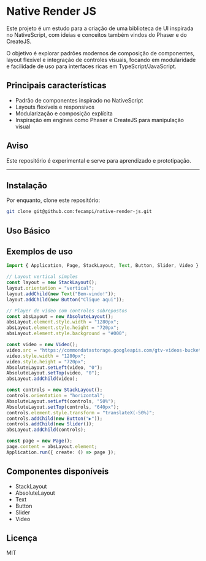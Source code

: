 # Native Render JS

Este projeto é um estudo para a criação de uma biblioteca de UI inspirada no NativeScript, com ideias e conceitos também vindos do Phaser e do CreateJS.

O objetivo é explorar padrões modernos de composição de componentes, layout flexível e integração de controles visuais, focando em modularidade e facilidade de uso para interfaces ricas em TypeScript/JavaScript.

## Principais características
- Padrão de componentes inspirado no NativeScript
- Layouts flexíveis e responsivos
- Modularização e composição explícita
- Inspiração em engines como Phaser e CreateJS para manipulação visual

## Aviso
Este repositório é experimental e serve para aprendizado e prototipação.

---


## Instalação

Por enquanto, clone este repositório:
```sh
git clone git@github.com:fecampi/native-render-js.git
```

## Uso Básico

## Exemplos de uso

```typescript
import { Application, Page, StackLayout, Text, Button, Slider, Video }  from "native-render-core";

// Layout vertical simples
const layout = new StackLayout();
layout.orientation = "vertical";
layout.addChild(new Text("Bem-vindo!"));
layout.addChild(new Button("Clique aqui"));

// Player de vídeo com controles sobrepostos
const absLayout = new AbsoluteLayout();
absLayout.element.style.width = "1280px";
absLayout.element.style.height = "720px";
absLayout.element.style.background = "#000";

const video = new Video();
video.src = "https://commondatastorage.googleapis.com/gtv-videos-bucket/sample/BigBuckBunny.mp4";
video.style.width = "1280px";
video.style.height = "720px";
AbsoluteLayout.setLeft(video, "0");
AbsoluteLayout.setTop(video, "0");
absLayout.addChild(video);

const controls = new StackLayout();
controls.orientation = "horizontal";
AbsoluteLayout.setLeft(controls, "50%");
AbsoluteLayout.setTop(controls, "640px");
controls.element.style.transform = "translateX(-50%)";
controls.addChild(new Button("▶"));
controls.addChild(new Slider());
absLayout.addChild(controls);

const page = new Page();
page.content = absLayout.element;
Application.run({ create: () => page });
```

## Componentes disponíveis

- StackLayout
- AbsoluteLayout
- Text
- Button
- Slider
- Video


## Licença
MIT

